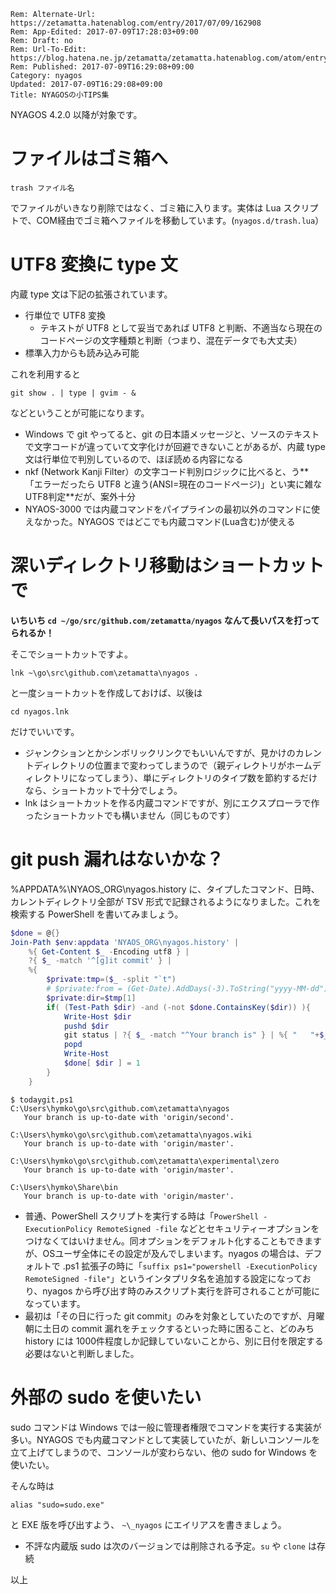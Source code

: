 ```header
Rem: Alternate-Url: https://zetamatta.hatenablog.com/entry/2017/07/09/162908
Rem: App-Edited: 2017-07-09T17:28:03+09:00
Rem: Draft: no
Rem: Url-To-Edit: https://blog.hatena.ne.jp/zetamatta/zetamatta.hatenablog.com/atom/entry/8599973812278125198
Rem: Published: 2017-07-09T16:29:08+09:00
Category: nyagos
Updated: 2017-07-09T16:29:08+09:00
Title: NYAGOSの小TIPS集
```
NYAGOS 4.2.0 以降が対象です。

ファイルはゴミ箱へ
=================

    trash ファイル名

でファイルがいきなり削除ではなく、ゴミ箱に入ります。実体は Lua スクリプトで、COM経由でゴミ箱へファイルを移動しています。(`nyagos.d/trash.lua`）

UTF8 変換に type 文
===================

内蔵 type 文は下記の拡張されています。

* 行単位で UTF8 変換
    * テキストが UTF8 として妥当であれば UTF8 と判断、不適当なら現在のコードページの文字種類と判断（つまり、混在データでも大丈夫）
* 標準入力からも読み込み可能

これを利用すると

    git show . | type | gvim - &

などということが可能になります。

* Windows で git やってると、git の日本語メッセージと、ソースのテキストで文字コードが違っていて文字化けが回避できないことがあるが、内蔵 type 文は行単位で判別しているので、ほぼ読める内容になる
* nkf (Network Kanji Filter）の文字コード判別ロジックに比べると、う**「エラーだったら UTF8 と違う(ANSI=現在のコードページ)」とい実に雑なUTF8判定**だが、案外十分
* NYAOS-3000 では内蔵コマンドをパイプラインの最初以外のコマンドに使えなかった。NYAGOS ではどこでも内蔵コマンド(Lua含む)が使える

深いディレクトリ移動はショートカットで
===================================

**いちいち `cd ~/go/src/github.com/zetamatta/nyagos` なんて長いパスを打ってられるか！**

そこでショートカットですよ。

    lnk ~\go\src\github.com\zetamatta\nyagos .

と一度ショートカットを作成しておけば、以後は

    cd nyagos.lnk

だけでいいです。

* ジャンクションとかシンボリックリンクでもいいんですが、見かけのカレントディレクトリの位置まで変わってしまうので（親ディレクトリがホームディレクトリになってしまう）、単にディレクトリのタイプ数を節約するだけなら、ショートカットで十分でしょう。
* lnk はショートカットを作る内蔵コマンドですが、別にエクスプローラで作ったショートカットでも構いません（同じものです）

git push 漏れはないかな？
=======================

%APPDATA%\NYAOS_ORG\nyagos.history に、タイプしたコマンド、日時、カレントディレクトリ全部が TSV 形式で記録されるようになりました。これを検索する PowerShell を書いてみましょう。

```todaygit.ps1
$done = @{}
Join-Path $env:appdata 'NYAOS_ORG\nyagos.history' |
    %{ Get-Content $_ -Encoding utf8 } |
    ?{ $_ -match '^[g]it commit' } |
    %{
        $private:tmp=($_ -split "`t")
        # $private:from = (Get-Date).AddDays(-3).ToString("yyyy-MM-dd")
        $private:dir=$tmp[1] 
        if( (Test-Path $dir) -and (-not $done.ContainsKey($dir)) ){
            Write-Host $dir
            pushd $dir
            git status | ?{ $_ -match "^Your branch is" } | %{ "   "+$_ }
            popd
            Write-Host
            $done[ $dir ] = 1
        }
    }
```

```console
$ todaygit.ps1
C:\Users\hymko\go\src\github.com\zetamatta\nyagos
   Your branch is up-to-date with 'origin/second'.

C:\Users\hymko\go\src\github.com\zetamatta\nyagos.wiki
   Your branch is up-to-date with 'origin/master'.

C:\Users\hymko\go\src\github.com\zetamatta\experimental\zero
   Your branch is up-to-date with 'origin/master'.

C:\Users\hymko\Share\bin
   Your branch is up-to-date with 'origin/master'.
```

* 普通、PowerShell スクリプトを実行する時は「`PowerShell -ExecutionPolicy RemoteSigned -file` などとセキュリティーオプションをつけなくてはいけません。同オプションをデフォルト化することもできますが、OSユーザ全体にその設定が及んでしまいます。nyagos の場合は、デフォルトで .ps1 拡張子の時に「`suffix ps1="powershell -ExecutionPolicy RemoteSigned -file"`」というインタプリタ名を追加する設定になっており、nyagos から呼び出す時のみスクリプト実行を許可されることが可能になっています。
* 最初は「その日に行った git commit」のみを対象としていたのですが、月曜朝に土日の commit 漏れをチェックするといった時に困ること、どのみち history には 1000件程度しか記録していないことから、別に日付を限定する必要はないと判断しました。

外部の sudo を使いたい
=====================

sudo コマンドは Windows では一般に管理者権限でコマンドを実行する実装が多い。NYAGOS でも内蔵コマンドとして実装していたが、新しいコンソールを立て上げてしまうので、コンソールが変わらない、他の sudo for Windows を使いたい。

そんな時は

    alias "sudo=sudo.exe"
 
と EXE 版を呼び出すよう、 `~\_nyagos` にエイリアスを書きましょう。

* 不評な内蔵版 sudo は次のバージョンでは削除される予定。`su` や `clone` は存続

以上
